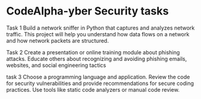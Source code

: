# CodeAlpha-yber Security tasks

Task 1 Build a network sniffer in Python that captures and
analyzes network traffic. This project will help you
understand how data flows on a network and how
network packets are structured.

Task 2 Create a presentation or online training module about
phishing attacks. Educate others about recognizing and
avoiding phishing emails, websites, and social
engineering tactics

task 3 Choose a programming language and application.
Review the code for security vulnerabilities and
provide recommendations for secure coding practices.
Use tools like static code analyzers or manual code
review.
